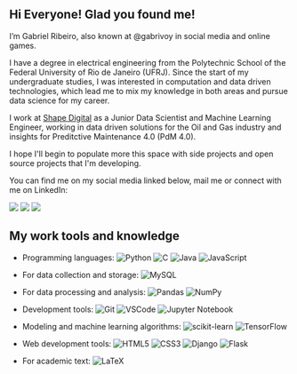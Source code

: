 ## Hi Everyone! Glad you found me!

I’m Gabriel Ribeiro, also known at @gabrivoy in social media and online games.

I have a degree in electrical engineering from the Polytechnic School of the Federal University of Rio de Janeiro (UFRJ). Since the start of my undergraduate studies, I was interested in computation and data driven technologies, which lead me to mix my knowledge in both areas and pursue data science for my career.

I work at [Shape Digital](https://shapedigital.com/) as a Junior Data Scientist and Machine Learning Engineer, working in data driven solutions for the Oil and Gas industry and insights for Preditctive Maintenance 4.0 (PdM 4.0).

I hope I'll begin to populate more this space with side projects and open source projects that I'm developing.

You can find me on my social media linked below, mail me or connect with me on LinkedIn:

<div> 
  <a href="https://www.instagram.com/gabrivoy/" target="_blank"><img src="https://img.shields.io/badge/-Instagram-%23E4405F?style=for-the-badge&logo=instagram&logoColor=white" target="_blank"></a>
  <a href = "mailto:ribeiroggabriel@gmail.com"><img src="https://img.shields.io/badge/-Gmail-%23333?style=for-the-badge&logo=gmail&logoColor=white" target="_blank"></a>
  <a href="https://www.linkedin.com/in/ribeiroggabriel/" target="_blank"><img src="https://img.shields.io/badge/-LinkedIn-%230077B5?style=for-the-badge&logo=linkedin&logoColor=white" target="_blank"></a> 
</div>

## My work tools and knowledge

- Programming languages: ![Python](https://img.shields.io/badge/python-3670A0?style=for-the-badge&logo=python&logoColor=ffdd54) ![C](https://img.shields.io/badge/c-%2300599C.svg?style=for-the-badge&logo=c&logoColor=white) ![Java](https://img.shields.io/badge/java-%23ED8B00.svg?style=for-the-badge&logo=java&logoColor=white) ![JavaScript](https://img.shields.io/badge/javascript-%23323330.svg?style=for-the-badge&logo=javascript&logoColor=%23F7DF1E)

-  For data collection and storage: ![MySQL](https://img.shields.io/badge/mysql-%2300f.svg?style=for-the-badge&logo=mysql&logoColor=white)

-  For data processing and analysis: ![Pandas](https://img.shields.io/badge/pandas-%23150458.svg?style=for-the-badge&logo=pandas&logoColor=white) ![NumPy](https://img.shields.io/badge/numpy-%23013243.svg?style=for-the-badge&logo=numpy&logoColor=white)

-  Development tools: ![Git](https://img.shields.io/badge/git-%23F05033.svg?style=for-the-badge&logo=git&logoColor=white) ![VSCode](https://img.shields.io/badge/Visual%20Studio%20Code-0078d7.svg?style=for-the-badge&logo=visual-studio-code&logoColor=white)  ![Jupyter Notebook](https://img.shields.io/badge/jupyter-%23FA0F00.svg?style=for-the-badge&logo=jupyter&logoColor=white)

-  Modeling and machine learning algorithms: ![scikit-learn](https://img.shields.io/badge/scikit--learn-%23F7931E.svg?style=for-the-badge&logo=scikit-learn&logoColor=white) ![TensorFlow](https://img.shields.io/badge/TensorFlow-%23FF6F00.svg?style=for-the-badge&logo=TensorFlow&logoColor=white)

-  Web development tools: ![HTML5](https://img.shields.io/badge/html5-%23E34F26.svg?style=for-the-badge&logo=html5&logoColor=white) ![CSS3](https://img.shields.io/badge/css3-%231572B6.svg?style=for-the-badge&logo=css3&logoColor=white) ![Django](https://img.shields.io/badge/django-%23092E20.svg?style=for-the-badge&logo=django&logoColor=white) ![Flask](https://img.shields.io/badge/flask-%23000.svg?style=for-the-badge&logo=flask&logoColor=white)

-  For academic text: ![LaTeX](https://img.shields.io/badge/latex-%23008080.svg?style=for-the-badge&logo=latex&logoColor=white)

<!---
gabrivoy/gabrivoy is a ✨ special ✨ repository because its `README.md` (this file) appears on your GitHub profile.
You can click the Preview link to take a look at your changes.
--->
